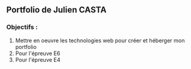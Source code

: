 ## Portfolio de Julien CASTA

### Objectifs :
1. Mettre en oeuvre les technologies web pour créer et héberger mon portfolio
2. Pour l'épreuve E6
3. Pour l'épreuve E4
